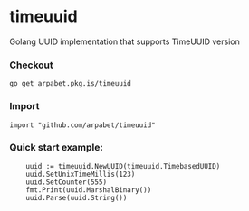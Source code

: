 # timeuuid

Golang UUID implementation that supports TimeUUID version

### Checkout
```
go get arpabet.pkg.is/timeuuid
```

### Import
```
import "github.com/arpabet/timeuuid"
```

### Quick start example:
```
	uuid := timeuuid.NewUUID(timeuuid.TimebasedUUID)
	uuid.SetUnixTimeMillis(123)
	uuid.SetCounter(555)
	fmt.Print(uuid.MarshalBinary())
	uuid.Parse(uuid.String())
```